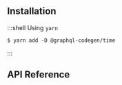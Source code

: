 ## Installation

:::shell Using `yarn`

    $ yarn add -D @graphql-codegen/time

:::

## API Reference

